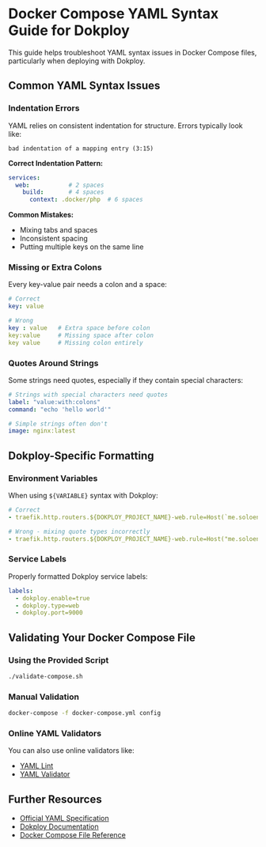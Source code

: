 # Docker Compose YAML Syntax Guide for Dokploy

This guide helps troubleshoot YAML syntax issues in Docker Compose files, particularly when deploying with Dokploy.

## Common YAML Syntax Issues

### Indentation Errors

YAML relies on consistent indentation for structure. Errors typically look like:
```
bad indentation of a mapping entry (3:15)
```

**Correct Indentation Pattern:**
```yaml
services:
  web:           # 2 spaces
    build:       # 4 spaces
      context: .docker/php  # 6 spaces
```

**Common Mistakes:**
- Mixing tabs and spaces
- Inconsistent spacing
- Putting multiple keys on the same line

### Missing or Extra Colons

Every key-value pair needs a colon and a space:
```yaml
# Correct
key: value

# Wrong
key : value   # Extra space before colon
key:value     # Missing space after colon
key value     # Missing colon entirely
```

### Quotes Around Strings

Some strings need quotes, especially if they contain special characters:
```yaml
# Strings with special characters need quotes
label: "value:with:colons"
command: "echo 'hello world'"

# Simple strings often don't
image: nginx:latest
```

## Dokploy-Specific Formatting

### Environment Variables

When using `${VARIABLE}` syntax with Dokploy:
```yaml
# Correct
- traefik.http.routers.${DOKPLOY_PROJECT_NAME}-web.rule=Host(`me.soloengine.in`)

# Wrong - mixing quote types incorrectly
- traefik.http.routers.${DOKPLOY_PROJECT_NAME}-web.rule=Host("me.soloengine.in")
```

### Service Labels

Properly formatted Dokploy service labels:
```yaml
labels:
  - dokploy.enable=true
  - dokploy.type=web
  - dokploy.port=9000
```

## Validating Your Docker Compose File

### Using the Provided Script
```bash
./validate-compose.sh
```

### Manual Validation
```bash
docker-compose -f docker-compose.yml config
```

### Online YAML Validators
You can also use online validators like:
- [YAML Lint](http://www.yamllint.com/)
- [YAML Validator](https://codebeautify.org/yaml-validator)

## Further Resources

- [Official YAML Specification](https://yaml.org/spec/1.2.2/)
- [Dokploy Documentation](https://docs.dokploy.com/docs/core/docker-compose/example)
- [Docker Compose File Reference](https://docs.docker.com/compose/compose-file/)
